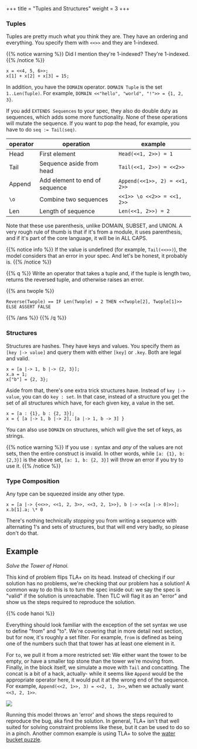+++
title = "Tuples and Structures"
weight = 3
+++

### Tuples

Tuples are pretty much what you think they are. They have an ordering and everything. You specify them with `<<>>` and they are 1-indexed.

{{% notice warning %}}
Did I mention they're 1-indexed? They're 1-indexed.
{{% /notice %}}

```
x = <<4, 5, 6>>;
x[1] + x[2] + x[3] = 15;
```

In addition, you have the `DOMAIN` operator. `DOMAIN Tuple` is the set `1..Len(Tuple)`. For example, `DOMAIN <<"hello", "world", "!">> = {1, 2, 3}`.

If you add `EXTENDS Sequences` to your spec, they also do double duty as sequences, which adds some more functionality. None of these operations will mutate the sequence. If you want to pop the head, for example, you have to do `seq := Tail(seq)`.

operator | operation | example
------|-----------|--------
Head | First element | `Head(<<1, 2>>) = 1`
Tail | Sequence aside from head | `Tail(<<1, 2>>) = <<2>>`
Append | Add element to end of sequence | `Append(<<1>>, 2) = <<1, 2>>`
`\o` | Combine two sequences | `<<1>> \o <<2>> = <<1, 2>>`
Len | Length of sequence | `Len(<<1, 2>>) = 2`

Note that these use parenthesis, unlike DOMAIN, SUBSET, and UNION. A very rough rule of thumb is that if it's from a module, it uses parenthesis, and if it's part of the core language, it will be in ALL CAPS.

{{% notice info %}}
If the value is undefined (for example, `Tail(<<>>)`), the model considers that an error in your spec. And let's be honest, it probably is.
{{% /notice %}}

{{% q %}}
Write an operator that takes a tuple and, if the tuple is length two, returns the reversed tuple, and otherwise raises an error.

{{% ans twople %}}
```
Reverse(Twople) == IF Len(Twople) = 2 THEN <<Twople[2], Twople[1]>> ELSE ASSERT FALSE
```
{{% /ans %}}
{{% /q %}}

### Structures

Structures are hashes. They have keys and values. You specify them as `[key |-> value]` and query them with either `[key]` or `.key`. Both are legal and valid.

```
x = [a |-> 1, b |-> {2, 3}];
x.a = 1;
x["b"] = {2, 3};
```

Aside from that, there's one extra trick structures have. Instead of `key |-> value`, you can do `key : set`. In that case, instead of a structure you get the set of all structures which have, for each given key, a value in the set.

```
x = [a : {1}, b : {2, 3}];
x = { [a |-> 1, b |-> 2], [a |-> 1, b -> 3] }
```

You can also use `DOMAIN` on structures, which will give the set of keys, as strings.

{{% notice warning %}}
If you use `:` syntax and _any_ of the values are not sets, then the entire construct is invalid. In other words, while `[a: {1}, b: {2,3}]` is the above set, `[a: 1, b: {2, 3}]` will throw an error if you try to use it.
{{% /notice %}}

### Type Composition

Any type can be squeezed inside any other type.

```
x = [a |-> {<<>>, <<1, 2, 3>>, <<3, 2, 1>>}, b |-> <<[a |-> 0]>>];
x.b[1].a; \* 0
```

There's nothing technically _stopping_ you from writing a sequence with alternating 1's and sets of structures, but that will end very badly, so please don't do that.

## Example

_Solve the Tower of Hanoi._

This kind of problem flips TLA+ on its head. Instead of checking if our solution has no problems, we're checking that our problem has a solution! A common way to do this is to turn the spec inside out: we say the spec is "valid" if the solution is unreachable. Then TLC will flag it as an "error" and show us the steps required to reproduce the solution.

{{% code hanoi %}}

Everything should look familiar with the exception of the set syntax we use to define "from" and "to". We're covering that in more detail next section, but for now, it's roughly a set filter. For example, `from` is defined as being one of the numbers such that that tower has at least one element in it.

For `to`, we pull it from a more restricted set: We either want the tower to be empty, or have a smaller top stone than the tower we're moving from. Finally, in the block itself, we simulate a move with `Tail` and concatting. The concat is a bit of a hack, actually- while it seems like `Append` would be the appropriate operator here, it would put it at the wrong end of the sequence. For example, `Append(<<2, 1>>, 3) = <<2, 1, 3>>`, when we actually want `<<3, 2, 1>>`.

![](img/solution.png)

Running this model throws an 'error' and shows the steps required to reproduce the bug, aka find the solution. In general, TLA+ isn't that well suited for solving constraint problems like these, but it can be used to do so in a pinch. Another common example is using TLA+ to solve the [water bucket puzzle](https://github.com/tlaplus/Examples/tree/master/specifications/DieHard).
